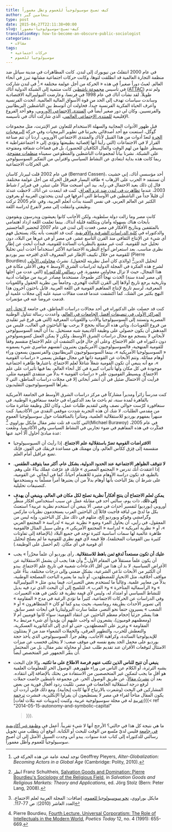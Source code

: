 ```yaml
---
title: كيف تصبح سوسيولوجياً للعموم وتظل مغموراً
author: بنجامين گير
type: post
date: 2015-04-27T22:11:38+00:00
slug: كيف-تصبح-سوسيولوجياً-مغموراً
translationKey: how-to-become-an-obscure-public-sociologist
categories:
  - مقالات
tags:
  - حركات اجتماعية
  - سوسيولوجيا للعموم
---
```


في عام 2000 انتقلتُ من نيويورك إلى لندن. كانت المظاهرات في مدينة سياتل
ضد منظمة التجارة العالمية قد انطلقت لتوها، وكانت حركات اجتماعية مشابهة
تبرز في أنحاء العالم. لعبتُ دوراً صغيراً في هذه « الحركة من أجل عولمة
مختلفة ».[^1] في لندن شاركت في تأسيس
[مجموعة ناشطين](http://web.archive.org/web/20020805164825/http://www.attac.org.uk/attac/html/index.vm)
كانت منتمية إلى
الشبكة الدولية
أتاك
([ATTAC](http://www.attac.org))
ولم تدم طويلاً. لقد
نشأت أتاك في عام 1998 في فرنسا، وعارضت النيوليبرالية الاقتصادية وساندت
سياسات تهدف إلى الحد من قوة الأسواق المالية العالمية. أتحدث الفرنسية
وأعرف الحياة الفكرية الفرنسية جيداً، فحاولت أن أتوسط بين الناشطين
البريطانيين والفرنسيين. وكان لي دور صغير أيضاً في
[المنتدى الاجتماعي الأوروبي](http://www.fse-esf.org/)، وهو أحد
الفروع الإقليمية
[للمنتدى الاجتماعي العالمي](http://en.wikipedia.org/wiki/World_Social_Forum)، الذي
شاركت أتاك في تأسيسه.

قبل ظهور الأدوات المجانية والسهلة الاستخدام للتعاون عبر الإنترنت،
مثل مجموعات گوگل، استعنت مع أحد أصدقائي بخبرتنا في تطوير البرمجيات وفي
حركة
[البرمجيات الحرة](https://www.gnu.org/philosophy/free-sw.html)
لنعدّ أدوات من هذا القبيل لأتاك
والمنتدى الاجتماعي الأوروبي. أردنا أن تتم صناعة القرار لا
في الاجتماعات (التي رأينا أنها إقصائية بطبيعتها وتؤدي إلى
« اجتماعقراطية » يسيطر عليها من لهم الوقت والمال الكافيان للحضور)،
بل في فضاءات شفافة ومفتوحة على الشبكة. نشرنا بياناً لمجموعات الناشطين
والمتطوعين سميناه
[منظمات مفتوحة](https://web.archive.org/web/20100609184512/http://www.open-organizations.org/view/Main/WebHome).
ربما كانت هذه بداية
ابتعادي عن النشاط السياسي واقترابي من التفكير السوسيولوجي في الحركات
الاجتماعية.

في عام 2002 قلت لبيرنار كاسان (Bernard Cassen)، أحد مؤسسي أتاك، إني
خشيت أن تستنفد « الحرب على الإرهاب » طاقة اليسار فتعرقل الحركة من أجل
عولمة مختلفة. قال إن ذلك بعيد الاحتمال في رأيه. بيد أني أصبحت مثالاً
على تنبئي. في فبراير / شباط 2003، عندما
[تظاهرت في لندن ضد غزو العراق](http://news.bbc.co.uk/2/hi/uk_news/2765041.stm)،
كنت قد ابتعدت عن
أتاك.  لاحظت عندئذ أن قليلاً جداً من الناشطين في الأوساط التي أعرفها في
لندن يتحدثون العربية أو يعرفون الكثير عن العالم العربي. في نفس السنة
بدأت أتعلم العربية، وفي عام 2005 تركت وظيفتي وانتقلت إلى مصر لأتفرغ
لدراسة اللغة.

كانت مصر وما زالت دولة سلطوية، ولكن الأجانب كانوا يعيشون ويدرسون
ويقومون بأبحاث هناك بسهولة وأمان وبتكلفة قليلة آنذاك. بينما تعلمت
اللغة ازداد اهتمامي بالمثقفين وبتاريخ الأفكار في مصر، فعدت إلى لندن في
عام 2007 لتحضير الماجستير والدكتوراه في
[كلية الدراسات الشرقية والأفريقية](http://www.soas.ac.uk).
كنت قد اقتنعت بأنه يكاد يستحيل فهم أي شيء عن الإنتاج
الثقافي منذ القرن التاسع عشر، في مصر أو في غيرها من البلاد، دون تحليل
جيد للقومية. كنت غير مقتنع بالنظريات السائدة للقومية، فبدأت أبحث عن
إطار نظري مناسب. بعد استعراض أنواع النظرية الاجتماعية الأكثر استخداماً
أخذت أبني تحليلاً للقومية من خلال تكييف الإطار غير المعروف الذي اقترحه
بيير بورديو (Pierre Bourdieu) لتحليل الدين[^2] (والذي كان أصل نظريته
للحقول). نشرتُ [محاولتي الأولى](https://edoc.unibas.ch/61094/) لشرح هذه الفكرة في  المجلة الدولية
لدراسات الشرق الأوسط » وهي الأعلى مكانة في هذا المجال، حيث لا تزال
محاولتي مغمورة. في
[رسالتي للدكتوراه](https://eprints.soas.ac.uk/13185/)
(التي عدت من أجلها إلى مصر لمدة
سنة) اتّخذت نهجاً أكثر طموحاً، مستخدماً مصادر عربية من مؤلفات أدبية
وتاريخية يرجع تاريخ أولاها إلى القرن الثالث الهجري، وجامعاً بين نظرية
الحقول واللغويات المعرفية، لرسم تاريخ لإنتاج المفاهيم القومية في اللغة
العربية. قابل باحثون آخرون هذا النهج بكثير من الشك، كما اكتشفت عندما
قدمت مقالات مبنية عليه إلى مجلات علمية أو قدمت عروضاً عنه في مؤتمرات.

كنت قد حصلت على الدكتوراه في أحد مجالات دراسات المناطق، في جامعة
[لا تحتل أحد المراكز الأولى في تنصيفات أفضل الجامعات في العالم](https://chroniclevitae.com/news/929-academia-s-1-percent)،
وأعددت رسالة تتناول الوطنية
المصرية  وتستند إلى السوسيولوجيا والأدب واللغويات المعرفية (التي هي
فرع غير تقليدي من فروع اللغويات)، وتأتي هذه الرسالة بحجج لا يرحب بها
الباحثون في الغالب، فليس من المدهش أن يكون حصولي على وظيفة أكاديمية
شبه مستحيل. بدا أن البعد السوسيولوجي لأبحاثي لا ينسجم مع مجال دراسات
الشرق الأوسط، ولكن لا يمكن العمل كسويسولوجي دون دكتوراه في علم
الاجتماع. وعلى أي حال فإني اكتشفت أن علم الاجتماع منقسم وفقاً للقومية
المنهجية، فالسوسيولوجيون الأمريكيون يعتبرون أنفسهم مناصري شيء يسمونه
« السوسيولوجيا الأمريكية »، بينما السوسيولوجيون البريطانيون والفرنسيون
يسعون وراء أوهام مماثلة. وتتم الأبحاث عن القومية ذاتها في مجال
مهمّش يسمى « دراسات القومية »، مع أنه ينبغي أن تكون القومية شغلاً شاغلاً
لعلم الاجتماع، باعتبارها ظاهرة اجتماعية موجودة في كل مكان ولها تأثيرات
كبيرة في كل أنحاء العالم، بما فيها تأثيرات على علم الاجتماع. ويسيطر
القوميون على « دراسات القومية » بدلاً من منتقدي القومية مثلي. فرأيت أن
الاحتمال ضئيل في أن أنشر أبحاثي إلا في مجلات دراسات المناطق، التي لا
يقرأها السوسيولوجيون التقليديون.  </p>

كنت مدرساً زائراً ومديراً مشاركاً في مركز دراسات الشرق الأوسط في الجامعة
الأمريكية بالقاهرة لمدة سنة، ثم باحث ما بعد الدكتوراه في جامعة
سنغافورة الوطنية. في سنغافورة كرّست حوالي نصف وقتي لتقديم طلبات عمل،
وكان لكل وظيفة شاغرة مئات من مقدمي الطلبات. لا شك أن هذه التجربة شددت
موقفي النقدي من الأكاديميا. كنت منبهراً بمفهوم بورديو للاستقلالية
العلمية، ومتأثراً بالمناقشات حول سوسيولوجيا العموم التي كانت قد تلت
نشر مقال مايكل بوراووي [^3]‏(Michael Burawoy) في عام 2005، ففكّرت في هذه
المفاهيم في ضوء تجاربي في النشاط السياسي وفي الأكاديميا، وصُغت عدة
مبادئ أحاول ألّا أحيد عنها: </p>

- **الافتراضات القومية تضرّ باستقلالية علم الاجتماع.** إذا رأيتَ أن
  السيوسيولوجيا منقسمة إلى فِرَق ككأس العالم، وأن مهمتك هي مساعدة فريقك
  في الفوز، فإنك تضع عراقيل أمام العلم.

- **لا تتوقف الظواهر الاجتماعية عند الحدود الدولية، بشكل عام، أكثر مما
  يتوقف الطقس.** إذا اعتقدتَ أنك تدرس « المجتمع المصري » فإنك قد
  عرّفتَ عملك بناءً على وهم. بالطبع، قد تكون دراسة الأوهام مثيرة للاهتمام
  أحياناً، كما في أبحاثي عن القومية، على شرط أن يقرّ الباحث بأنها أوهام
  بدلاً من أن يعتبرها أمراً مسلّماً به ويستخدمها كتصنيفات تحليلية.
  
- **يمكن لعلم الاجتماع أن ينتج أﻓﻜﺎراً ﻧﻈﺮﻳﺔ ﺗﺼﻠﺢ ﻟﻜﻞ ﻣﻜﺎن في العالم،
  وينبغي أن يهدف إلى ذلك.** ذات يوم، سألني أحد في مقابلة عمل عن
  سبب استخدامي أفكار منظّر أوروبي (بورديو) لتفسير أحداث في مصر. ألا
  ينبغي أن أستخدم نظرية عربية؟ استعنتُ بكل ما لديّ من لباقة فأجبت قائلاً
  إن الباحثين العرب يستخدمون نظريات ماركس وگرامشي وفوكو وبورديو إلخ،
  مثلهم في ذلك مثل كل الباحثين، وإنه ليس من المعقول، في رأيي، أن يحاول
  المرء وضع « نظرية عربية » لدراسة « المجتمع العربي »، أو « نظرية
  أمريكية » لدراسة « المجتمع الأمريكي ». وعلى سبيل المثال فالقومية
  ظاهرة عالمية لها سمات أساسية كثيرة توجد في جميع البلاد (بالإضافة إلى
  تفاوتات كثيرة بين القوميات المختلفة)، فلا قيمة لأي فهم نظري للقومية
  ما لم يصلح لتحليل أي قومية في أي مكان. (لم أحصل على الوظيفة.)
  
 - **عليك أن تكون مستعداً لدفع ثمن باهظ للاستقلالية.** رأى بورديو أن
  علماً محرِّراً » يجب أن يكون علماً مستقلاً في المقام الأول،[^4] وأن هذا يجب أن
  يشمل الاستقلالية عن الأغراض السياسية. لا بد أن هذا من أقل الادعاءات
  شعبية في تاريخ علم الاجتماع. يبدو أن الكثير من الأبحاث تدّعي الشرعية،
  بشكل ضمني وإلى درجات مختلفة، بناءً على مواقف أخلاقية، مثل الانحياز
  للمضطهَدين، أو تأييد ما يعتبره الباحث المصلحة الوطنية، بدلاً من معايير
  علمية. وغالباً ما تُستخدم بعض التعبيرات، فيما يبدو، مثل «
  النيوليبرالية » و« الرأسمالية المتأخرة » و« الغرب »، للتلميح إلى أن
  البحث الذي ترد فيه بديل للنشاط السياسي أو امتداد له، وليس لأي قيمة
  نظرية قد تكمن في هذه التعبيرات. وفي الدراسات عن الحركات الاجتماعية،
  كثيراً ما تؤدي الرغبة في مدح « المقاومة » إلى تصوير الأحداث بطريقة
  رومانسية، بحيث يبدو كما لو كان « المتظاهرون » أو « الشعب » يسيرون
  حتماً نحو النصر، مثلما سارت البروليتاريا في أبحاث عصر سابق. هذا يفسّر
  جزئياً إحجام معظم الباحثين عن انتقاد القومية: سواء كانوا قوميين أم لا
  (ومعظمهم قوميون)، يشعرون أنه واجب عليهم أن يؤيدوا أي شيء مرتبط بـ«
  المقاومة » وعزيز على المضطهَدين، حتى لو أدى إلى الدكتاتورية العسكرية،
  والتعطش للحرب، والتطهير العرقي، والحملات الشعواء ضد من لا يمتثلون
  للإيديولوجيا السائدة، وكراهية الأجانب، وهلم جراً. السوسيولوجي الذي
  يأخذ حجة بورديو على محمل الجد يضع نفسه في موقف صعب: لا يتخلى فحسب عن
  ميزات الامتثال لتوقعات الأقران عند تقديم طلب عمل أو محاولة نشر مقال،
  بل من المحتمل أن ينفّر الجمهور غير المتخصص أيضاً.

- **ينبغي أن تتيح للناس الذين تكتب عنهم فرصة الاطلاع على ما تكتبه.**
  وإلا فإن البحث يشبه الثرثرة، أو الكلام عن الناس من وراء ظهورهم.
  الوصول الحر للمعلومات العلمية هو
  أقل ما يجب لتمكين غير المتخصصين من الاستفادة من بحثك بالإضافة إلى
  انتقاده. بعد أن [نشرتُ مقالاً](https://doi.org/10.4000/ejts.4780)،
  عن طريق الوصول الحر، عن مجموعة ناشطين
  خاضت حملات لرفع درجة استقلالية الجامعات في مصر، تلقّيت ردود أفعال
  فورية من بعض المشاركين في البحث (وشعرت بالارتياح لأنها كانت
  إيجابية). ومع ذلك فإني أردت أن يكون المقال متاحاً لقراء في مصر لا
  يستطيعون أن يقرأوا الإنكليزية، فنشرت [ترجمة عربية](https://edoc.unibas.ch/61091/)
  له في مجلة سوسيولوجية عربية. وكتبت
  [تدوينات عنه بثلاث لغات]({{< ref
  "2014-05-15-autonomy-and-symbolic-capital"
     >}}).

ما هي نتيجة كل هذا في حالتي؟ الأرجح أنها لا شيء تقريباً. أعمل في
[وظيفة غير أكاديمية في جامعة](http://sociologicalimagination.org/archives/17966)
فليس لديّ متّسع من الوقت للبحث أو الكتابة. أتوقع
أن يتطلب مني تحويل رسالتي للدكتوراه إلى كتاب عدة سنوات. يبدو أني وجدت
السبيل الأمثل إلى أن أصبح سوسيولوجياً للعموم وأظل مغموراً.


[^1]: توجد لمحة عامة عن هذه الحركة في Geoffrey Pleyers, _Alter-Globalization: Becoming Actors in a
Global Age_ (Cambridge: Polity, 2010).&rlm;

[^2]: انظر Franz Schultheis, [Salvation Goods and Domination: Pierre
Bourdieu's Sociology of the Religious
Field](https://www.alexandria.unisg.ch/publications/42236), in
_Salvation Goods and Religious Markets: Theory and Applications_,
ed. Jörg Stolz (Bern: Peter Lang, 2008).&rlm;

[^3]: مايكل بوراووي، [نحو سوسيولوجيا للعموم](https://caus.org.lb/product/%D9%85%D8%AC%D9%84%D8%A9-%D8%A5%D8%B6%D8%A7%D9%81%D8%A7%D8%AA-%D8%A7%D9%84%D9%85%D8%AC%D9%84%D8%A9-%D8%A7%D9%84%D8%B9%D8%B1%D8%A8%D9%8A%D8%A9-%D9%84%D8%B9%D9%84%D9%85-%D8%A7%D9%84%D8%A7%D8%AC%D8%AA-3/)، إضافات: المجلة العربية لعلم الاجتماع، العدد العاشر (2010): ص 77-117.&rlm;

[^4]: Pierre Bourdieu, [Fourth Lecture. Universal Corporatism: The
Role of Intellectuals in the Modern
World](https://www.jstor.org/stable/1772708), _Poetics Today_ 12,
no. 4 (1991): 655-669.&rlm;
